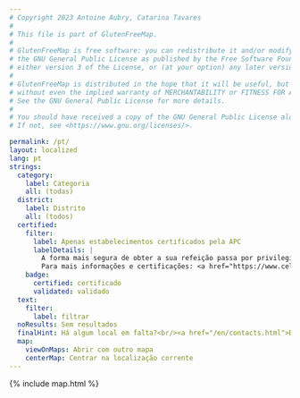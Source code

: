 ```yaml
---
# Copyright 2023 Antoine Aubry, Catarina Tavares
# 
# This file is part of GlutenFreeMap.
# 
# GlutenFreeMap is free software: you can redistribute it and/or modify it under the terms of
# the GNU General Public License as published by the Free Software Foundation,
# either version 3 of the License, or (at your option) any later version.
# 
# GlutenFreeMap is distributed in the hope that it will be useful, but WITHOUT ANY WARRANTY;
# without even the implied warranty of MERCHANTABILITY or FITNESS FOR A PARTICULAR PURPOSE.
# See the GNU General Public License for more details.
# 
# You should have received a copy of the GNU General Public License along with GlutenFreeMap.
# If not, see <https://www.gnu.org/licenses/>.

permalink: /pt/
layout: localized
lang: pt
strings:
  category:
    label: Categoria
    all: (todas)
  district:
    label: Distrito
    all: (todos)
  certified:
    filter:
      label: Apenas estabelecimentos certificados pela APC
      labelDetails: |
        A forma mais segura de obter a sua refeição passa por privilegiar a ida aos estabelecimentos certificados pelo Projeto Gluten Free da Associação Portuguesa de Celíacos (APC), ou a cadeias de restauração que oferecem produtos assinalados e validados pela APC.<br/>
        Para mais informações e certificações: <a href="https://www.celiacos.org.pt/como-certificar-o-seu-estabelecimento/">https://www.celiacos.org.pt/como-certificar-o-seu-estabelecimento/</a>.
    badge:
      certified: certificado
      validated: validado
  text:
    filter:
      label: filtrar
  noResults: Sem resultados
  finalHint: Há algum local em falta?<br/><a href="/en/contacts.html">Diga-nos aqui</a>.
  map:
    viewOnMaps: Abrir com outro mapa
    centerMap: Centrar na localização corrente
---
```

{% include map.html %}
